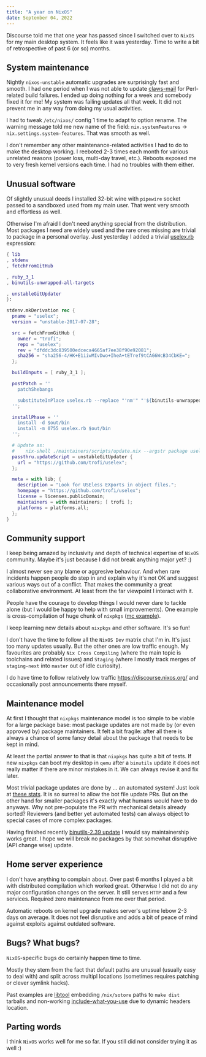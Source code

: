 ```yaml
---
title: "A year on NixOS"
date: September 04, 2022
---
```


Discourse told me that one year has passed since I switched over to
`NixOS` for my main desktop system. It feels like it was yesterday.
Time to write a bit of retrospective of past 6 (or so) months.

## System maintenance

Nightly `nixos-unstable` automatic upgrades are surprisingly fast and
smooth. I had one period when I was not able to update
[claws-mail](https://github.com/NixOS/nixpkgs/pull/185988)
for Perl-related build failures. I ended up doing nothing for a week and
somebody fixed it for me! My system was failing updates all that week.
It did not prevent me in any way from doing my usual activities.

I had to tweak `/etc/nixos/` config 1 time to adapt to option rename.
The warning message told me new name of the field: `nix.systemFeatures`
-> `nix.settings.system-features`. That was smooth as well.

I don't remember any other maintenance-related activities I had to do
to make the desktop working. I reeboted 2-3 times each month for
various unrelated reasons (power loss, multi-day travel, etc.). Reboots
exposed me to very fresh kernel versions each time. I had no troubles
with them either.

## Unusual software

Of slightly unusual deeds I installed 32-bit wine with `pipewire` socket
passed to a sandboxed used from my main user. That went very smooth and
effortless as well.

Otherwise I'm afraid I don't need anything special from the
distribution. Most packages I need are widely used and the rare ones
missing are trivial to package in a personal overlay. Just yesterday
I added a trivial [uselex.rb](https://github.com/trofi/uselex) expression:

```nix
{ lib
, stdenv
, fetchFromGitHub

, ruby_3_1
, binutils-unwrapped-all-targets

, unstableGitUpdater
}:

stdenv.mkDerivation rec {
  pname = "uselex";
  version = "unstable-2017-07-28";

  src = fetchFromGitHub {
    owner = "trofi";
    repo = "uselex";
    rev = "dfddc3dc839500edceca4665af7ee38f90e92081";
    sha256 = "sha256-4/HK+E1iiwMIvDwo+IheA+tETref9tCAG6WcB34CbKE=";
  };

  buildInputs = [ ruby_3_1 ];

  postPatch = ''
    patchShebangs

    substituteInPlace uselex.rb --replace "'nm'" "'${binutils-unwrapped-all-targets}/bin/nm'"
  '';

  installPhase = ''
    install -d $out/bin
    install -m 0755 uselex.rb $out/bin
  '';

  # Update as:
  #    nix-shell ./maintainers/scripts/update.nix --argstr package uselex --arg include-overlays true
  passthru.updateScript = unstableGitUpdater {
    url = "https://github.com/trofi/uselex";
  };

  meta = with lib; {
    description = "Look for USEless EXports in object files.";
    homepage = "https://github.com/trofi/uselex";
    license = licenses.publicDomain;
    maintainers = with maintainers; [ trofi ];
    platforms = platforms.all;
  };
}
```

## Community support

I keep being amazed by inclusivity and depth of technical expertise of
`NixOS` community. Maybe it's just because I did not break anything
major yet? :)

I almost never see any blame or aggresive behaviour. And when rare
incidents happen people do step in and explain why it's not OK and
suggest various ways out of a conflict. That makes the community a great
collaborative environment. At least from the far viewpoint I interact
with it.

People have the courage to develop things I would never dare
to tackle alone (but I would be happy to help with small improvements).
One example is cross-compilation of huge chunk of `nixpkgs`
([mc example](https://github.com/MidnightCommander/mc/commit/6b67d231a2f447cf5f33180c618c2a67849e6d15)).

I keep learning new details about `nixpkgs` and other software. It's
so fun!

I don't have the time to follow all the `NixOS Dev` matrix chat I'm
in. It's just too many updates usually. But the other ones are low
traffic enough. My favourites are probably `Nix Cross Compiling`
(where the main topic is toolchains and related issues) and `Staging`
(where I mostly track merges of `staging-next` into `master` out of
idle curiosity).

I do have time to follow relatively low traffic
<https://discourse.nixos.org/> and occasionally post announcements there
myself.

## Maintenance model

At first I thought that `nixpkgs` maintenance model is too simple to be
viable for a large package base: most package updates are not made by
(or even approved by) package maintainers. It felt a bit fragile: after
all there is always a chance of some fancy detail about the package that
needs to be kept in mind.

At least the partial answer to that is that `nixpkgs` has quite a bit of
tests. If new `nixpkgs` can boot my desktop in `qemu` after a `binutils`
update it does not really matter if there are minor mistakes in it. We
can always revise it and fix later.

Most trivial package updates are done by ... an automated system! Just
look at [these stats](https://github.com/NixOS/nixpkgs/graphs/contributors).
It is so surreal to allow the bot file update PRs. But on the other hand
for smaller packages it's exactly what humans would have to do anyways.
Why not pre-populate the PR with mechanical details already sorted?
Reviewers (and better yet automated tests) can always object to special
cases of more complex packages.

Having finished recently [binutils-2.39 update](https://github.com/NixOS/nixpkgs/pull/185297)
I would say maintainership works great. I hope we will break no packages
by that somewhat disruptive (API change wise) update.

## Home server experience

I don't have anything to complain about. Over past 6 months I played a
bit with distributed compilation which worked great. Otherwise I did not
do any major configuration changes on the server. It still serves `HTTP`
and a few services. Required zero maintenance from me over that period.

Automatic reboots on kernel upgrade makes server's uptime lebow 2-3 days
on average. It does not feel disruptive and adds a bit of peace of mind
against exploits against outdated software.

## Bugs? What bugs?

`NixOS`-specific bugs do certainly happen time to time.

Mostly they stem from the fact that default paths are unusual (usually
easy to deal with) and split across multipl locations (sometimes
requires patching or clever symlink hacks).

Past examples are [libtool](https://github.com/NixOS/nixpkgs/pull/187694)
embedding `/nix/sotore` paths to `make dist` tarballs and non-working
[include-what-you-use](https://github.com/NixOS/nixpkgs/issues/189753) due
to dynamic headers location.

## Parting words

I think `NixOS` works well for me so far. If you still did not consider
trying it as well :)
